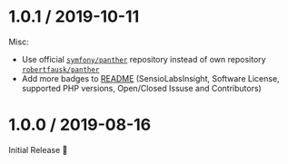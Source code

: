 1.0.1 / 2019-10-11
==================

Misc:

* Use official [```symfony/panther```](https://github.com/symfony/panther) repository instead of own repository [```robertfausk/panther```](https://github.com/robertfausk/panther) 
* Add more badges to [README](README.md) (SensioLabsInsight, Software License, supported PHP versions, Open/Closed Issuse and Contributors)


1.0.0 / 2019-08-16
==================

Initial Release :tada: 
